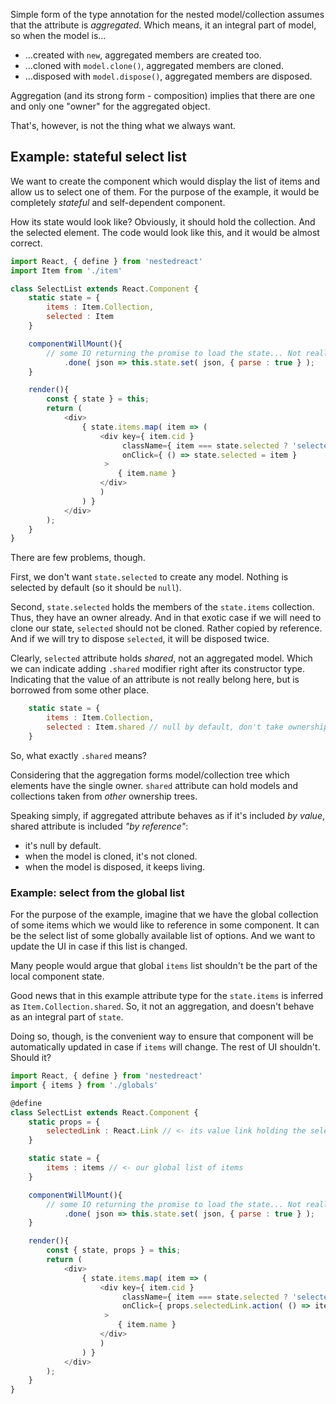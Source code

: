 Simple form of the type annotation for the nested model/collection
 assumes that the attribute is *aggregated*. Which means,
 it an integral part of model, so when the model is...

- ...created with `new`, aggregated members are created too.
- ...cloned with `model.clone()`, aggregated members are cloned.
- ...disposed with `model.dispose()`, aggregated members are disposed.

Aggregation (and its strong form - composition) implies that there
 are one and only one "owner" for the aggregated object.

That's, however, is not the thing what we always want.

## Example: stateful select list

We want to create the component which would display the list of items
and allow us to select one of them. For the purpose of the example,
it would be completely *stateful* and self-dependent component.

How its state would look like? Obviously, it should hold the collection.
And the selected element. The code would look like this, and it would be
 almost correct.

```javascript
import React, { define } from 'nestedreact'
import Item from './item'

class SelectList extends React.Component {
    static state = {
        items : Item.Collection,
        selected : Item
    }

    componentWillMount(){
        // some IO returning the promise to load the state... Not really important.
            .done( json => this.state.set( json, { parse : true } );
    }

    render(){
        const { state } = this;
        return (
            <div>
                { state.items.map( item => (
                    <div key={ item.cid }
                         className={ item === state.selected ? 'selected' : '' }
                         onClick={ () => state.selected = item }
                     >                                    
                        { item.name }                    
                    </div>
                    )
                ) }
            </div>
        );
    }
}
```

There are few problems, though.

First, we don't want `state.selected` to create any model. Nothing is selected
  by default (so it should be `null`).

Second, `state.selected` holds the members of the `state.items` collection. Thus,
they have an owner already. And in that exotic case if we will need to clone our state,
`selected` should not be cloned. Rather copied by reference. And if we will try to
dispose `selected`, it will be disposed twice.

Clearly, `selected` attribute holds *shared*, not an aggregated model.
Which we can indicate adding `.shared` modifier right after its constructor type.
Indicating that the value of an attribute is not really belong here,
but is borrowed from some other place.

```javascript
    static state = {
        items : Item.Collection,
        selected : Item.shared // null by default, don't take ownership
    }
```

So, what exactly `.shared` means?  

Considering that the aggregation forms model/collection tree which
elements have the single owner. `shared` attribute can hold models and
collections taken from *other* ownership trees.

Speaking simply, if aggregated attribute behaves as if it's included *by value*,
shared attribute is included *"by reference"*:

- it's null by default.
- when the model is cloned, it's not cloned.
- when the model is disposed, it keeps living.

### Example: select from the global list

For the purpose of the example, imagine that we have the global
collection of some items which we would like to reference in some
component. It can be the select list of some globally available list of
options. And we want to update the UI in case if this list is changed.

Many people would argue that global `items` list shouldn't be the part
of the local component state.

Good news that in this example attribute type for
 the `state.items` is inferred as `Item.Collection.shared`. So, it
  not an aggregation, and doesn't behave as an integral part of `state`.

Doing so, though, is the convenient way to ensure that component
 will be automatically updated in case if `items` will change. The
 rest of UI shouldn't. Should it?

```javascript
import React, { define } from 'nestedreact'
import { items } from './globals'

@define
class SelectList extends React.Component {
    static props = {
        selectedLink : React.Link // <- its value link holding the selected model
    }

    static state = {
        items : items // <- our global list of items
    }

    componentWillMount(){
        // some IO returning the promise to load the state... Not really important.
            .done( json => this.state.set( json, { parse : true } );
    }

    render(){
        const { state, props } = this;
        return (
            <div>
                { state.items.map( item => (
                    <div key={ item.cid }
                         className={ item === state.selected ? 'selected' : '' }
                         onClick={ props.selectedLink.action( () => item ) }
                     >                                    
                        { item.name }                    
                    </div>
                    )
                ) }
            </div>
        );
    }
}
```
